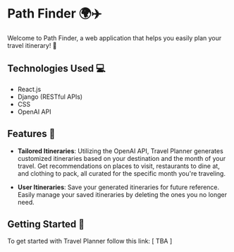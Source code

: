 # Path Finder 🌍✈️

Welcome to Path Finder, a web application that helps you easily plan your travel itinerary! 📅

## Technologies Used 💻

- React.js
- Django (RESTful APIs)
- CSS
- OpenAI API

## Features 🚀

- **Tailored Itineraries**: Utilizing the OpenAI API, Travel Planner generates customized itineraries based on your destination and the month of your travel. Get recommendations on places to visit, restaurants to dine at, and clothing to pack, all curated for the specific month you're traveling.

- **User Itineraries**: Save your generated itineraries for future reference. Easily manage your saved itineraries by deleting the ones you no longer need.

## Getting Started 🚦

To get started with Travel Planner follow this link: [ TBA ]

